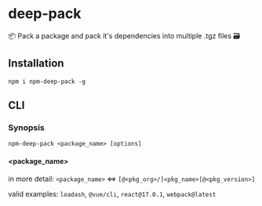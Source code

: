 # deep-pack
📦 Pack a package and pack it's dependencies into multiple .tgz files 🗃️
## Installation
`npm i npm-deep-pack -g`
## CLI
### Synopsis
`npm-deep-pack <package_name> [options]`
#### <package_name>
in more detail: `<package_name>` ⇔ `[@<pkg_org>/]<pkg_name>[@<pkg_version>]`

valid examples: `loadash`, `@vue/cli`, `react@17.0.1`, `webpack@latest`